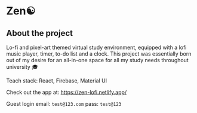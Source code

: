 # Zen☯️

## About the project
Lo-fi and pixel-art themed virtual study environment, equipped with a lofi music player, timer, to-do list and a clock. This project was essentially born out of my desire for an all-in-one space for all my study needs throughout university 🎓

Teach stack: React, Firebase, Material UI

Check out the app at: https://zen-lofi.netlify.app/

Guest login
email: `test@123.com`
pass: `test@123`


